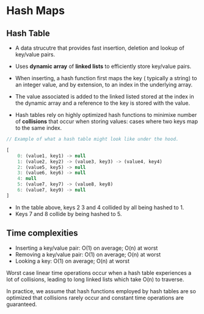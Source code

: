 # Hash Maps

## Hash Table

- A data strucutre that provides fast insertion, deletion and lookup of key/value pairs.
- Uses **dynamic array** of **linked lists** to efficiently store key/value pairs.
- When inserting, a hash function first maps the key ( typically a string) to an integer value, and by extension, to an index in the underlying array.
- The value associated is added to the linked listed stored at the index in the dynamic array and a reference to the key is stored with the value.

- Hash tables rely on highly optimized hash functions to minimixe number of **collisions** that occur when storing values: cases where two keys map to the same index.

```js
// Example of what a hash table might look like under the hood.

[
    0: (value1, key1) -> null
    1: (value2, key2) -> (value3, key3) -> (value4, key4)
    2: (value5, key5) -> null
    3: (value6, key6) -> null
    4: null
    5: (value7, key7) -> (value8, key8)
    6: (value7, key9) -> null
]

```

- In the table above, keys 2 3 and 4 collided by all being hashed to 1.
- Keys 7 and 8 collide by being hashed to 5.

## Time complexities

- Inserting a key/value pair: O(1) on average; O(n) at worst
- Removing a key/value pair: O(1) on average; O(n) at worst
- Looking a key: O(1) on average; O(n) at worst

Worst case linear time operations occur when a hash table experiences a lot of collisions, leading to long linked lists which take O(n) to traverse.

In practice, we assume that hash functions employed by hash tables are so optimized that collisions rarely occur and constant time operations are guaranteed.
